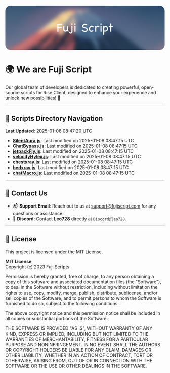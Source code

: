 ![Banner](.github/b.webp)

# 🌍 **We are Fuji Script**

Our global team of developers is dedicated to creating powerful, open-source scripts for Rise Client, designed to enhance your experience and unlock new possibilities! 🌟

---
<!-- SCRIPTS_NAVIGATION_START -->
## 📂 **Scripts Directory Navigation**

**Last Updated**: 2025-01-08 08:47:20 UTC

- **[SilentAura.js](scripts/SilentAura.js)**: Last modified on 2025-01-08 08:47:15 UTC
- **[ChatBypass.js](scripts/ChatBypass.js)**: Last modified on 2025-01-08 08:47:15 UTC
- **[jetpackFly.js](scripts/jetpackFly.js)**: Last modified on 2025-01-08 08:47:15 UTC
- **[velocityHylex.js](scripts/velocityHylex.js)**: Last modified on 2025-01-08 08:47:15 UTC
- **[chestxray.js](scripts/chestxray.js)**: Last modified on 2025-01-08 08:47:15 UTC
- **[bedxray.js](scripts/bedxray.js)**: Last modified on 2025-01-08 08:47:15 UTC
- **[chatMacro.js](scripts/chatMacro.js)**: Last modified on 2025-01-08 08:47:15 UTC

<!-- SCRIPTS_NAVIGATION_END -->

---

## 💬 **Contact Us**  
- 📬 **Support Email**: Reach out to us at [support@fujiscript.com](mailto:support@fujiscript.com) for any questions or assistance.  
- 💬 **Discord**: Contact **Leo728** directly at `Discord@leo728`.

---

## 📜 **License**

This project is licensed under the MIT License.  

**MIT License**  
Copyright (c) 2023 Fuji Scripts  

Permission is hereby granted, free of charge, to any person obtaining a copy of this software and associated documentation files (the "Software"), to deal in the Software without restriction, including without limitation the rights to use, copy, modify, merge, publish, distribute, sublicense, and/or sell copies of the Software, and to permit persons to whom the Software is furnished to do so, subject to the following conditions:  

The above copyright notice and this permission notice shall be included in all copies or substantial portions of the Software.  

THE SOFTWARE IS PROVIDED "AS IS", WITHOUT WARRANTY OF ANY KIND, EXPRESS OR IMPLIED, INCLUDING BUT NOT LIMITED TO THE WARRANTIES OF MERCHANTABILITY, FITNESS FOR A PARTICULAR PURPOSE AND NONINFRINGEMENT. IN NO EVENT SHALL THE AUTHORS OR COPYRIGHT HOLDERS BE LIABLE FOR ANY CLAIM, DAMAGES OR OTHER LIABILITY, WHETHER IN AN ACTION OF CONTRACT, TORT OR OTHERWISE, ARISING FROM, OUT OF OR IN CONNECTION WITH THE SOFTWARE OR THE USE OR OTHER DEALINGS IN THE SOFTWARE.  
